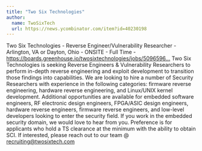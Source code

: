 ```yaml
---
title: "Two Six Technologies"
author:
  name: TwoSixTech
  url: https://news.ycombinator.com/item?id=40230198
---
```

Two Six Technologies - Reverse Engineer&#x2F;Vulnerability Researcher - Arlington, VA or Dayton, Ohio - ONSITE - Full Time -<a href="https:&#x2F;&#x2F;boards.greenhouse.io&#x2F;twosixtechnologies&#x2F;jobs&#x2F;5096596004" rel="nofollow">https:&#x2F;&#x2F;boards.greenhouse.io&#x2F;twosixtechnologies&#x2F;jobs&#x2F;5096596...</a> Two Six Technologies is seeking Reverse Engineers &amp; Vulnerability Researchers to perform in-depth reverse engineering and exploit development to transition those findings into capabilities. We are looking to hire a number of Security Researchers with experience in the following categories: firmware reverse engineering, hardware reverse engineering, and Linux&#x2F;UNIX kernel development. Additional opportunities are available for embedded software engineers, RF electronic design engineers, FPGA&#x2F;ASIC design engineers, hardware reverse engineers, firmware reverse engineers, and low-level developers looking to enter the security field. If you work in the embedded security domain, we would love to hear from you. Preference is for applicants who hold a TS clearance at the minimum with the ability to obtain SCI. If interested, please reach out to our team @ recruiting@twosixtech.com
